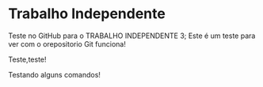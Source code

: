 # Trabalho Independente

Teste no GitHub para o TRABALHO INDEPENDENTE 3;
 Este é um teste para ver com o orepositorio Git funciona!

 Teste,teste!

 Testando alguns comandos!
